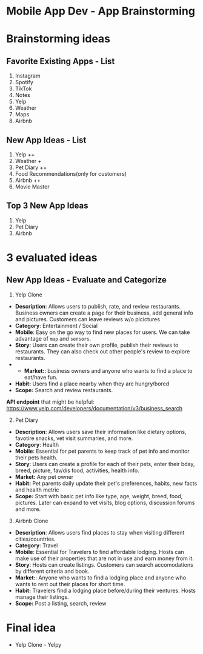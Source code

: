 Mobile App Dev - App Brainstorming
===

# Brainstorming ideas

## Favorite Existing Apps - List
1. Instagram
2. Spotify
3. TikTok
4. Notes
5. Yelp
6. Weather
7. Maps
8. Airbnb

## New App Ideas - List
1. Yelp ++
2. Weather +
3. Pet Diary ++
4. Food Recommendations(only for customers)
5. Airbnb ++
6. Movie Master

## Top 3 New App Ideas
1. Yelp
2. Pet Diary
3. Airbnb

# 3 evaluated ideas

## New App Ideas - Evaluate and Categorize
1. Yelp Clone

- **Description**: Allows users to publish, rate, and review restaurants. Business owners can create a page for their business, add general info and pictures. Customers can leave reviews w/o picictures
- **Category**: Entertainment / Social
- **Mobile**: Easy on the go way to find new places for users. We can take advantage of `map` and `sensors`.
- **Story**: Users can create their own profile, publish their reviews to restaurants. They can also check out other people's review to explore restaurants.
- - **Market:**: business owners and anyone who wants to find a place to eat/have fun.
- **Habit:** Users find a place nearby when they are hungry/bored 
- **Scope:** Search and review restaurants.


**API endpoint** that might be helpful:
https://www.yelp.com/developers/documentation/v3/business_search


2. Pet Diary

- **Description**: Allows users save their information like dietary options, favotire snacks, vet visit summaries, and more.
- **Category**: Health
- **Mobile**: Essential for pet parents to keep track of pet info and monitor their pets health.
- **Story**: Users can create a profile for each of their pets, enter their bday, breed, picture, fav/dis food, activities, health info.
- **Market:** Any pet owner
- **Habit:** Pet parents daily update their pet's preferences, habits, new facts and health metric
- **Scope:** Start with basic pet info like type, age, weight, breed, food, pictures. Later can expand to vet visits, blog options, discussion forums and more.


3. Airbnb Clone
- **Description**: Allows users find places to stay when visiting different cities/countries.
- **Category**: Travel
- **Mobile**: Essential for Travelers to find affordable lodging. Hosts can make use of their properties that are not in use and earn money from it.
- **Story**: Hosts can create listings. Customers can search  accomodations by different criteria and book.
- **Market:**: Anyone who wants to find a lodging place and anyone who wants to rent out their places for short time.
- **Habit:** Travelers find a lodging place before/during their ventures. Hosts manage their listings. 
- **Scope:** Post a listing, search, review


# Final idea
- Yelp Clone - Yelpy

